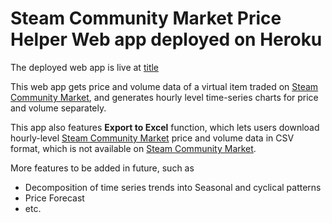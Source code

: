 # Steam Community Market Price Helper Web app deployed on Heroku

The deployed web app is live at [title](https://www.example.com)

This web app gets price and volume data of a virtual item traded on [Steam Community Market](https://steamcommunity.com/market/), and generates hourly level time-series charts for price and volume separately. 

This app also features **Export to Excel** function, which lets users download hourly-level [Steam Community Market](https://steamcommunity.com/market/) price and volume data in CSV format, which is not available on [Steam Community Market](https://steamcommunity.com/market/).

More features to be added in future, such as
- Decomposition of time series trends into Seasonal and cyclical patterns
- Price Forecast
- etc.